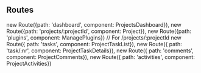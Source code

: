 ## Routes
  new Route({path: 'dashboard', component: ProjectsDashboard}),
  new Route({path: 'projects/:projectId', component: Project}),
  new Route({path: 'plugins', component: ManagePlugins})
  // For /projects/:projectId
  new Route({ path: 'tasks', component: ProjectTaskList}),
  new Route({ path: 'task/:nr', component: ProjectTaskDetails}),
  new Route({ path: 'comments', component: ProjectComments}),
  new Route({ path: 'activities', component: ProjectActivities})

